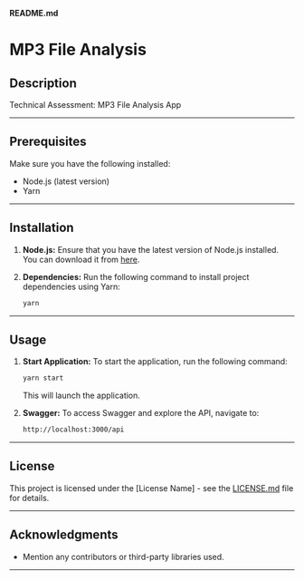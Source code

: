 **README.md**

# MP3 File Analysis

## Description

Technical Assessment: MP3 File
Analysis App 

---

## Prerequisites

Make sure you have the following installed:

- Node.js (latest version)
- Yarn

---

## Installation

1. **Node.js:**
   Ensure that you have the latest version of Node.js installed. You can download it from [here](https://nodejs.org/).

2. **Dependencies:**
   Run the following command to install project dependencies using Yarn:

   ```bash
   yarn
   ```

---

## Usage

1. **Start Application:**
   To start the application, run the following command:

   ```bash
   yarn start
   ```

   This will launch the application.

2. **Swagger:**
   To access Swagger and explore the API, navigate to:

   ```bash
   http://localhost:3000/api
   ```

---

## License

This project is licensed under the [License Name] - see the [LICENSE.md](LICENSE.md) file for details.

---

## Acknowledgments

- Mention any contributors or third-party libraries used.

---
